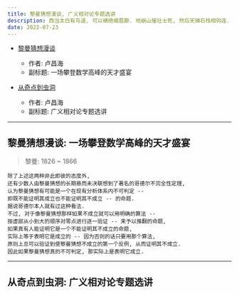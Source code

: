 ```yaml
---
title: 黎曼猜想漫谈, 广义相对论专题选讲
description: 西当太白有鸟道, 可以横绝峨眉巅. 地崩山摧壮士死, 然后天梯石栈相钩连.
date: 2022-07-23
---
```


- [黎曼猜想漫谈](https://book.douban.com/subject/26849607/)
  - 作者: 卢昌海
  - 副标题: 一场攀登数学高峰的天才盛宴

- [从奇点到虫洞](https://book.douban.com/subject/25775689/)
  - 作者: 卢昌海
  - 副标题: 广义相对论专题选讲

------------------

## 黎曼猜想漫谈: 一场攀登数学高峰的天才盛宴

> 黎曼: 1826 ~ 1866

```
除了上述这两种非此即彼的态度外,
还有少数人由黎曼猜想的长期悬而未决联想到了著名的哥德尔不完全性定理,
认为黎曼猜想有可能是一个在现有分析体系内不可判定 --
即既不能证明其成立也不能证明其不成立 -- 的命题.
据说哥德尔本人就有过这种看法.
不过, 对于像黎曼猜想那样如果不成立就可以用明确的算法 --
按虚部从小到大的顺序对零点进行逐一验证 -- 来予以推翻的命题,
如果真有人能证明它是一个不能证明其不成立的命题,
实际上等于表明它是成立的 -- 因为否则的话只要用那个算法,
原则上总可以验证到使黎曼猜想不成立的第一个反例, 从而证明其不成立.
因此如果黎曼猜想真的不可判定, 那实际上是表明它成立.
```

------------------

## 从奇点到虫洞: 广义相对论专题选讲
